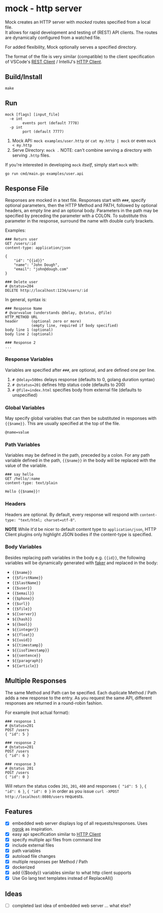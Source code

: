 # mock - http server

Mock creates an HTTP server with *mocked* routes specified from a local file.  
It allows for rapid development and testing of (REST) API clients.  The routes 
are dynamically configured from a watched file.

For added flexibility, Mock optionally serves a specified directory.

The format of the file is very similar (compatible) to the client specification
of VSCode's [REST Client](https://marketplace.visualstudio.com/items?itemName=humao.rest-client) / IntelliJ's [HTTP Client](https://www.jetbrains.com/help/idea/http-client-in-product-code-editor.html#creating-http-request-files). 

## Build/Install

    make

## Run

    mock [flags] [input_file]
      -e int
        	events port (default 7778)
      -p int
        	port (default 7777)
  
1. Mock API: `mock examples/user.http` or `cat my.http | mock` or even `mock < my.http`
2. Serve Directory: `mock .`  NOTE: can't combine serving a directory with serving `.http` files.
   
If you're interested in developing `mock` *itself*, simply start `mock` with:

    go run cmd/main.go examples/user.api

## Response File

Responses are mocked in a text file.  Responses start with `###`, specify optional 
parameters, then the HTTP Method and PATH, followed by optional headers, an 
empty line and an optional body. Parameters in the path may be specified by preceding 
the parameter with a COLON.  To substitute this parameter in the response, surround 
the name with double curly brackets.

Examples:

    ### Return user
    GET /users/:id
    content-type: application/json

    {
        "id": "{{id}}"
        "name": "John Dough",
        "email": "john@dough.com"
    }

    ### Delete user
    # @status=204
    DELETE http://localhost:1234/users/:id

In general, syntax is:

    ### Response Name
    # @var=value (understands @delay, @status, @file)
    HTTP_METHOD URL 
    header      (optional zero or more)
                (empty line, required if body specified)
    body line 1 (optional)
    body line 2 (optional)
    
    ### Response 2
    ...

### Response Variables

Variables are specified after `###`, are optional, and are defined one per line.

1. `# @delay=500ms` delays response (defaults to 0, golang duration syntax)
2. `# @status=201` defines http status code (defaults to 200)
3. `# @file=index.html` specifies body from external file (defaults to unspecified)

### Global Variables

May specify global variables that can then be substituted in responses
with `{{$name}}`.  This are usually specified at the top of the file.

`@name=value`

### Path Variables

Variables may be defined in the path, preceded by a colon.  For any path variable
defined in the path, `{{$name}}` in the body will be replaced with the value
of the variable.

    ### say hello
    GET /hello/:name
    content-type: text/plain

    Hello {{$name}}!

### Headers

Headers are optional.  By default, every response will respond
with `content-type: "text/html; charset=utf-8"`.  

**NOTE** While it'd be nicer to default content type to `application/json`, 
HTTP Client plugins only highlight JSON bodies if the content-type
is specified.

### Body Variables

Besides replacing path variables in the body e.g. `{{id}}`, the following
variables will be dynamically generated with [faker](https://github.com/jaswdr/faker)
and replaced in the body:
 
* `{{$name}}`
* `{{$firstName}}`
* `{{$lastName}}`
* `{{$user}}`
* `{{$email}}`
* `{{$phone}}`
* `{{$url}}`
* `{{$file}}`
* `${{server}}`
* `${{hash}}`
* `${{bool}}`
* `${{integer}}`
* `${{float}}`
* `${{uuid}}`
* `${{timestamp}}`
* `${{isoTimestamp}}`
* `${{sentence}}`
* `${{paragraph}}`
* `${{article}}`

## Multiple Responses

The same Method and Path can be specified.  Each duplicate Method / Path adds
a new response to the entry.  As you request the same API, different responses
are returned in a round-robin fashion.

For example (not actual format):

    ### response 1
    # @status=201
    POST /users
    { "id": 5 }

    ### response 2
    # @status=201
    POST /users
    { "id": 6 }

    ### response 3
    # @status 201
    POST /users
    { "id": 0 }

Will return the status codes `201`, `201`, `400` and responses `{ "id": 5 }`, 
`{ "id": 6 }`, `{ "id": 0 }` in order as you issue
`curl -XPOST http://localhost:8080/users` requests.


## Features

- [x] embedded web server displays log of all requests/responses.  Uses [ngrok](https://ngrok.com) as inspiration.
- [x] easy api specification similar to [HTTP Client](https://www.jetbrains.com/help/idea/http-client-in-product-code-editor.html)
- [x] specify multiple api files from command line
- [x] include external files
- [x] path variables
- [x] autoload file changes
- [x] multiple responses per Method / Path
- [x] dockerized
- [x] add {{$body}} variables similar to what http client supports
- [x] Use Go lang text templates instead of ReplaceAll()

## Ideas

- [ ] completed last idea of embedded web server ... what else?
